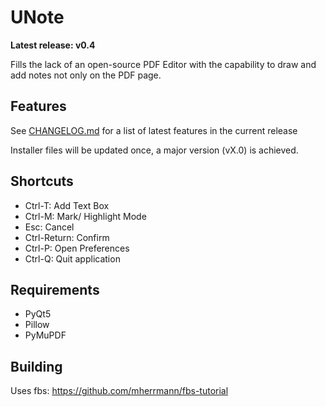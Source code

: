 # UNote

**Latest release: v0.4**

Fills the lack of an open-source PDF Editor with the capability to draw and add notes not only on the PDF page.

## Features

See [CHANGELOG.md](https://gitlab.com/stroblme/unote/blob/master/CHANGELOG.md) for a list of latest features in the current release

Installer files will be updated once, a major version (vX.0) is achieved.

## Shortcuts

- Ctrl-T: Add Text Box
- Ctrl-M: Mark/ Highlight Mode
- Esc: Cancel
- Ctrl-Return: Confirm
- Ctrl-P: Open Preferences
- Ctrl-Q: Quit application

## Requirements

- PyQt5
- Pillow
- PyMuPDF

## Building

Uses fbs:
https://github.com/mherrmann/fbs-tutorial
